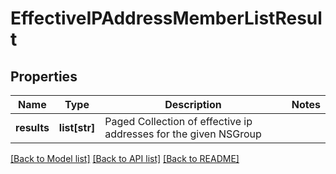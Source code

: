 # EffectiveIPAddressMemberListResult

## Properties
Name | Type | Description | Notes
------------ | ------------- | ------------- | -------------
**results** | **list[str]** | Paged Collection of effective ip addresses for the given NSGroup | 

[[Back to Model list]](../README.md#documentation-for-models) [[Back to API list]](../README.md#documentation-for-api-endpoints) [[Back to README]](../README.md)

